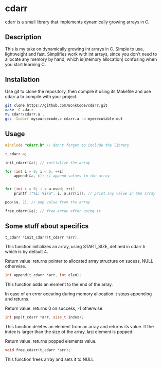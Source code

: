# cdarr

cdarr is a small library that implements dynamically growing arrays in C.

## Description

This is my take on dynamically growing int arrays in C. Simple to use, lightweight and fast.
Simplifies work with int arrays, since you don't need to allocate any memory by hand, which is(memory allocation)
confusing when you start learning C.

## Installation

Use git to clone the repository, then compile it using its Makefile and use cdarr.a to compile with your project.

```bash
git clone https://github.com/BonkCode/cdarr.git
make -C cdarr
mv cdarr/cdarr.a .
gcc -Icdarr mysourcecode.c cdarr.a -o myexecutable.out
```

## Usage

```c
#include "cdarr.h" // don't forget to include the library

t_cdarr a;

init_cdarr(&a); // initialize the array

for (int i = 0; i < 5; ++i)
	append(&a, i); // append values to the array


for (int i = 0; i < a.used; ++i)
	printf ("%i: %i\n", i, a.arr[i]); // print any value in the array

pop(&a, 2); // pop value from the array

free_cdarr(&a); // free array after using it
```

## Some stuff about specifics

```c
t_cdarr	*init_cdarr(t_cdarr *arr);
```
This function initializes an array, using START_SIZE, defined in cdarr.h which is by default 4.

Return value: returns pointer to allocated array structure on sucess, NULL otherwise. 


```c
int	append(t_cdarr *arr, int elem);
```
This function adds an element to the end of the array.

In case of an error occuring during memory allocation it stops appending and returns.

Return value: returns 0 on success, -1 otherwise.


```c
int	pop(t_cdarr *arr, size_t index);
```
This function deletes an element from an array and returns its value.
If the index is larger than the size of the array, last element is popped. 

Return value: returns popped elements value.


```c
void free_cdarr(t_cdarr *arr);
```
This function frees array and sets it to NULL
